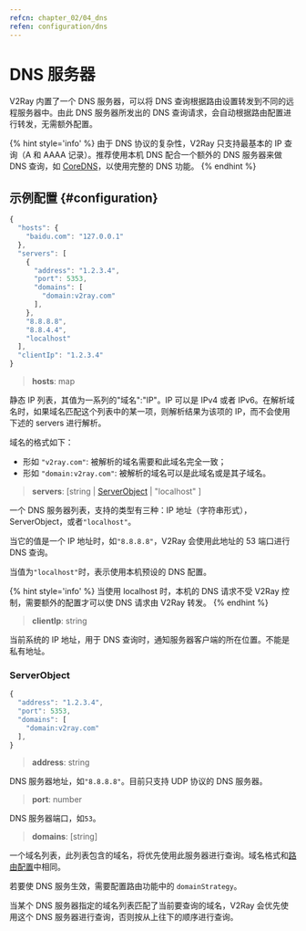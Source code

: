 ```yaml
---
refcn: chapter_02/04_dns
refen: configuration/dns
---
```


# DNS 服务器

V2Ray 内置了一个 DNS 服务器，可以将 DNS 查询根据路由设置转发到不同的远程服务器中。由此 DNS 服务器所发出的 DNS 查询请求，会自动根据路由配置进行转发，无需额外配置。

{% hint style='info' %}
由于 DNS 协议的复杂性，V2Ray 只支持最基本的 IP 查询（A 和 AAAA 记录）。推荐使用本机 DNS 配合一个额外的 DNS 服务器来做 DNS 查询，如 [CoreDNS](https://coredns.io/)，以使用完整的 DNS 功能。
{% endhint %}

## 示例配置 {#configuration}

```javascript
{
  "hosts": {
    "baidu.com": "127.0.0.1"
  },
  "servers": [
    {
      "address": "1.2.3.4",
      "port": 5353,
      "domains": [
        "domain:v2ray.com"
      ],
    },
    "8.8.8.8",
    "8.8.4.4",
    "localhost"
  ],
  "clientIp": "1.2.3.4"
}
```

> **hosts**: map

静态 IP 列表，其值为一系列的"域名":"IP"。IP 可以是 IPv4 或者 IPv6。在解析域名时，如果域名匹配这个列表中的某一项，则解析结果为该项的 IP，而不会使用下述的 servers 进行解析。

域名的格式如下：

* 形如 `"v2ray.com"`: 被解析的域名需要和此域名完全一致；
* 形如 `"domain:v2ray.com"`: 被解析的域名可以是此域名或是其子域名。

> **servers**: \[string | [ServerObject](#serverobject) | "localhost" \]

一个 DNS 服务器列表，支持的类型有三种：IP 地址（字符串形式），ServerObject，或者`"localhost"`。

当它的值是一个 IP 地址时，如`"8.8.8.8"`，V2Ray 会使用此地址的 53 端口进行 DNS 查询。

当值为`"localhost"`时，表示使用本机预设的 DNS 配置。

{% hint style='info' %}
当使用 localhost 时，本机的 DNS 请求不受 V2Ray 控制，需要额外的配置才可以使 DNS 请求由 V2Ray 转发。
{% endhint %}

> **clientIp**: string

当前系统的 IP 地址，用于 DNS 查询时，通知服务器客户端的所在位置。不能是私有地址。

### ServerObject

```javascript
{
  "address": "1.2.3.4",
  "port": 5353,
  "domains": [
    "domain:v2ray.com"
  ],
}
```

> **address**: string

DNS 服务器地址，如`"8.8.8.8"`。目前只支持 UDP 协议的 DNS 服务器。

> **port**: number

DNS 服务器端口，如`53`。

> **domains**: \[string\]

一个域名列表，此列表包含的域名，将优先使用此服务器进行查询。域名格式和[路由配置](03_routing.md)中相同。

若要使 DNS 服务生效，需要配置路由功能中的 `domainStrategy`。

当某个 DNS 服务器指定的域名列表匹配了当前要查询的域名，V2Ray 会优先使用这个 DNS 服务器进行查询，否则按从上往下的顺序进行查询。
